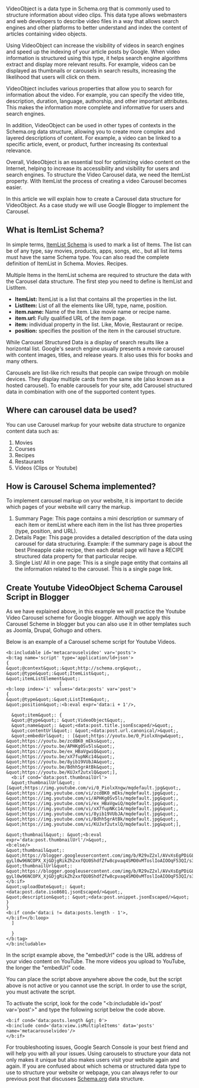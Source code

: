 VideoObject is a data type in Schema.org that is commonly used to structure information about video clips. This data type allows webmasters and web developers to describe video files in a way that allows search engines and other platforms to better understand and index the content of articles containing video objects.

Using VideoObject can increase the visibility of videos in search engines and speed up the indexing of your article posts by Google. When video information is structured using this type, it helps search engine algorithms extract and display more relevant results. For example, videos can be displayed as thumbnails or carousels in search results, increasing the likelihood that users will click on them.

VideoObject includes various properties that allow you to search for information about the video. For example, you can specify the video title, description, duration, language, authorship, and other important attributes. This makes the information more complete and informative for users and search engines.

In addition, VideoObject can be used in other types of contexts in the Schema.org data structure, allowing you to create more complex and layered descriptions of content. For example, a video can be linked to a specific article, event, or product, further increasing its contextual relevance.

Overall, VideoObject is an essential tool for optimizing video content on the Internet, helping to increase its accessibility and visibility for users and search engines. To structure the Video Carousel data, we need the ItemList property. With ItemList the process of creating a video Carousel becomes easier.

In this article we will explain how to create a Carousel data structure for VideoObject. As a case study we will use Google Blogger to implement the Carousel.

## What is ItemList Schema?
In simple terms, [ItemList Schema](https://www.inchimediatama.org/2024/10/cara-menambahkan-peringkat-bintang.html) is used to mark a list of Items. The list can be of any type, say movies, products, apps, songs, etc., but all list items must have the same Schema type. You can also read the complete definition of ItemList in Schema. Movies. Recipes.

Multiple Items in the ItemList schema are required to structure the data with the Carousel data structure. The first step you need to define is ItemList and ListItem.
- **ItemList:** ItemList is a list that contains all the properties in the list.
- **ListItem:** List of all the elements like URl, type, name, position.
- **item.name:** Name of the item. Like movie name or recipe name.
- **item.url:** Fully qualified URL of the item page.
- **item:** individual property in the list. Like, Movie, Restaurant or recipe.
- **position:** specifies the position of the item in the carousel structure.

While Carousel Structured Data is a display of search results like a horizontal list. Google's search engine usually presents a movie carousel with content images, titles, and release years. It also uses this for books and many others.

Carousels are list-like rich results that people can swipe through on mobile devices. They display multiple cards from the same site (also known as a hosted carousel). To enable carousels for your site, add Carousel structured data in combination with one of the supported content types.

## Where can carousel data be used?
You can use Carousel markup for your website data structure to organize content data such as:
1. Movies
2. Courses
3. Recipes
4. Restaurants
5. Videos (Clips or Youtube)

## How is Carousel Schema implemented?
To implement carousel markup on your website, it is important to decide which pages of your website will carry the markup.
1. Summary Page: This page contains a mini description or summary of each item or itemList where each item in the list has three properties (type, position, and URL).
2. Details Page: This page provides a detailed description of the data using carousel for data structuring. Example: if the summary page is about the best Pineapple cake recipe, then each detail page will have a RECIPE structured data property for that particular recipe.
3. Single List/ All in one page: This is a single page entity that contains all the information related to the carousel. This is a single page link.

## Create Youtube VideoObject Schema Carousel Script in Blogger
As we have explained above, in this example we will practice the Youtube Video Carousel scheme for Google blogger. Although we apply this Carousel Scheme in blogger but you can also use it in other templates such as Joomla, Drupal, Gohugo and others.

Below is an example of a Carousel scheme script for Youtube Videos.
```
<b:includable id='metacarouselvideo' var='posts'>
<b:tag name='script' type='application/ld+json'>
{
&quot;@context&quot;:&quot;http://schema.org&quot;,
&quot;@type&quot;:&quot;ItemList&quot;,
&quot;itemListElement&quot;:
                    [
<b:loop index='i' values='data:posts' var='post'>
{
&quot;@type&quot;:&quot;ListItem&quot;,
&quot;position&quot;:<b:eval expr='data:i + 1'/>,
  
  &quot;item&quot;: {
  &quot;@type&quot;: &quot;VideoObject&quot;,
  &quot;name&quot;: &quot;<data:post.title.jsonEscaped/>&quot;,
  &quot;contentUrl&quot;: &quot;<data:post.url.canonical/>&quot;,  
  &quot;embedUrl&quot; : [&quot;https://youtu.be/0_PiolxXngw&quot;, &quot;https://youtu.be/zcdBK0_mEks&quot;, &quot;https://youtu.be/APHKg0Sv5ls&quot;, &quot;https://youtu.be/ex_HBaVgwiQ&quot;, &quot;https://youtu.be/xX7fupNKc14&quot;, &quot;https://youtu.be/8yib19VUbJA&quot;, &quot;https://youtu.be/Bdhh5grAtBk&quot;, &quot;https://youtu.be/KUJxf2utxlQ&quot;],
  <b:if cond='data:post.thumbnailUrl'>  
  &quot;thumbnailUrl&quot; : [&quot;https://img.youtube.com/vi/0_PiolxXngw/mqdefault.jpg&quot;, &quot;https://img.youtube.com/vi/zcdBK0_mEks/mqdefault.jpg&quot;, &quot;https://img.youtube.com/vi/APHKg0Sv5ls/mqdefault.jpg&quot;, &quot;https://img.youtube.com/vi/ex_HBaVgwiQ/mqdefault.jpg&quot;, &quot;https://img.youtube.com/vi/xX7fupNKc14/mqdefault.jpg&quot;, &quot;https://img.youtube.com/vi/8yib19VUbJA/mqdefault.jpg&quot;, &quot;https://img.youtube.com/vi/Bdhh5grAtBk/mqdefault.jpg&quot;, &quot;https://img.youtube.com/vi/KUJxf2utxlQ/mqdefault.jpg&quot;],  
  
&quot;thumbnail&quot;: &quot;<b:eval expr='data:post.thumbnailUrl'/>&quot;,
<b:else/>
&quot;thumbnail&quot;: &quot;https://blogger.googleusercontent.com/img/b/R29vZ2xl/AVvXsEgPDiGLN0WIVlBM4MWvmlAodRyGl94YerRvht_KaclgWxr6iBV387QY9KXiCheLF335MU5YJVht3rWP0NCQI7U9gPbIt7iRFKwhiP_eHjFjrvdhtsPEh4z3w0-gyLl0w96NCOPX_XjGDjgRikZh2xxfQU0ShdfZfw8cpvaq4SMO0vMToslIoAIOOqF53QI/s320/Mohon%20maf%20artikel%20ini%20tak%20ada%20gambar.jpg&quot;,   
&quot;thumbnailUrl&quot;: &quot;https://blogger.googleusercontent.com/img/b/R29vZ2xl/AVvXsEgPDiGLN0WIVlBM4MWvmlAodRyGl94YerRvht_KaclgWxr6iBV387QY9KXiCheLF335MU5YJVht3rWP0NCQI7U9gPbIt7iRFKwhiP_eHjFjrvdhtsPEh4z3w0-gyLl0w96NCOPX_XjGDjgRikZh2xxfQU0ShdfZfw8cpvaq4SMO0vMToslIoAIOOqF53QI/s320/Mohon%20maf%20artikel%20ini%20tak%20ada%20gambar.jpg&quot;,
</b:if>
&quot;uploadDate&quot;: &quot;<data:post.date.iso8601.jsonEscaped/>&quot;,
&quot;description&quot;: &quot;<data:post.snippet.jsonEscaped/>&quot;
}
}
<b:if cond='data:i != data:posts.length - 1'>,
</b:if></b:loop>
  ]

  }
</b:tag>
</b:includable>
```

In the script example above, the "embedUrl" code is the URL address of your video content on YouTube. The more videos you upload to YouTube, the longer the "embedUrl" code.

You can place the script above anywhere above the </body> code, but the script above is not active or you cannot use the script. In order to use the script, you must activate the script.

To activate the script, look for the code "<b:includable id='post' var='post'>" and type the following script below the code above.

```
<b:if cond='data:posts.length &gt; 0'>
<b:include cond='data:view.isMultipleItems' data='posts' name='metacarouselvideo'/>  
</b:if>
```

For troubleshooting issues, Google Search Console is your best friend and will help you with all your issues. Using carousels to structure your data not only makes it unique but also makes users visit your website again and again. If you are confused about which schema or structured data type to use to structure your website or webpage, you can always refer to our previous post that discusses [Schema.org](https://schema.org/) data structure.


